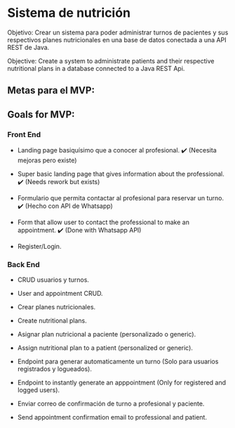 # Sistema de nutrición

Objetivo: Crear un sistema para poder administrar turnos de pacientes y sus respectivos planes nutricionales en una base de datos conectada a una API REST de Java.

Objective: Create a system to administrate patients and their respective nutritional plans in a database connected to a Java REST Api.

## Metas para el MVP:

## Goals for MVP:

### Front End

- Landing page basiquísimo que a conocer al profesional. ✔️ (Necesita mejoras pero existe)
- Super basic landing page that gives information about the professional. ✔️ (Needs rework but exists)

- Formulario que permita contactar al profesional para reservar un turno. ✔️ (Hecho con API de Whatsapp)
- Form that allow user to contact the professional to make an appointment. ✔️ (Done with Whatsapp API)

- Register/Login.

### Back End

- CRUD usuarios y turnos.
- User and appointment CRUD.

- Crear planes nutricionales.
- Create nutritional plans.

- Asignar plan nutricional a paciente (personalizado o generic).
- Assign nutritional plan to a patient (personalized or generic).

- Endpoint para generar automaticamente un turno (Solo para usuarios registrados y logueados).
- Endpoint to instantly generate an apppointment (Only for registered and logged users).

- Enviar correo de confirmación de turno a profesional y paciente.
- Send appointment confirmation email to professional and patient.
